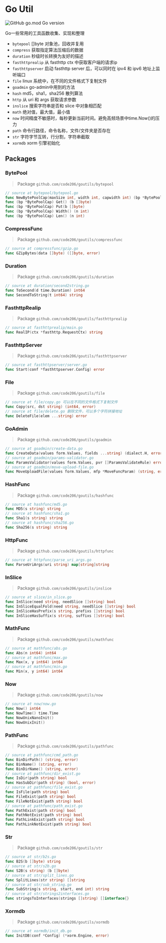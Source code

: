 # Go Util

![GitHub go.mod Go version](https://img.shields.io/github/go-mod/go-version/code206/goutils?style=flat-square)

Go一些常用的工具函数收集、实现和整理

- `bytepool` []byte 对象池，回收并复用
- `compress` 获取指定算法压缩后的数据
- `duration` 秒级时长转换为友好的描述
- `fasthttprealip` 从 fasthttp ctx 中获取客户端的请求ip
- `fasthttpserver` 启动 fasthttp server 后，可以同时在 ipv4 和 ipv6 地址上监听端口
- `file` linux 系统中，在不同的文件格式下复制文件
- `goadmin` go-admin中用到的方法
- `hash` md5，sha1，sha256 散列算法
- `http` 从 uri 和 args 获取请求参数
- `inslice` 搜索字符串是否和 slice 中对象相匹配
- `math` 绝对值，最大值，最小值
- `now` 时间精度不敏感时，每秒更新当前时间。避免高频场景中time.Now()的压力
- `path` 命令行路径，命令名称，文件/文件夹是否存在
- `str` 字符字节互转，行分割，字符串截取
- `xormdb` xorm 引擎初始化

## Packages

### BytePool

> Package `github.com/code206/goutils/bytepool`
```go
// source at bytepool/bytepool.go
func NewBytePoolCap(maxSize int, width int, capwidth int) (bp *BytePoolCap)
func (bp *BytePoolCap) Get() (b []byte)
func (bp *BytePoolCap) Put(b []byte)
func (bp *BytePoolCap) Width() (n int)
func (bp *BytePoolCap) Len() (n int)
```

### CompressFunc

> Package `github.com/code206/goutils/compressfunc`
```go
// source at compressfunc/gzip.go
func GZipBytes(data []byte) ([]byte, error)
```

### Duration

> Package `github.com/code206/goutils/duration`
```go
// source at duration/second2string.go
func ToSecond(d time.Duration) int64
func SecondToString(t int64) string
```

### FasthttpRealip

> Package `github.com/code206/goutils/fasthttprealip`
```go
// source at fasthttprealip/main.go
func RealIP(ctx *fasthttp.RequestCtx) string
```

### FasthttpServer

> Package `github.com/code206/goutils/fasthttpserver`
```go
// source at fasthttpserver/server.go
func Start(conf *fasthttpserver.Config) error
```

### File

> Package `github.com/code206/goutils/file`
```go
// source at file/copy.go 可以在不同的文件格式下复制文件
func Copy(src, dst string) (int64, error)
// source at file/delete.go 删除文件，可以多个字符拼接地址
func DeleteFile(elem ...string) error
```

### GoAdmin

> Package `github.com/code206/goutils/goadmin`
```go
// source at goadmin/create-data.go
func CreateData(values form.Values, fields ...string) (dialect.H, error)
// source at goadmin/params-validator.go
func ParamsValidator(values form.Values, pvr []ParamsValidateRule) error
// source at goadmin/move-upload-file.go
func MoveUploadFile(values form.Values, mfp *MoveFuncParam) (string, error)
```

### HashFunc

> Package `github.com/code206/goutils/hashfunc`
```go
// source at hashfunc/md5.go
func MD5(s string) string
// source at hashfunc/sha1.go
func Sha1(s string) string
// source at hashfunc/sha256.go
func Sha256(s string) string
```
### HttpFunc

> Package `github.com/code206/goutils/httpfunc`
```go
// source at httpfunc/parse_uri_args.go
func ParseUriArgs(uri string) map[string]string
```

### InSlice

> Package `github.com/code206/goutils/inslice`
```go
// source at slice/in_slice.go
func InSlice(need string, needSlice []string) bool
func InSliceEqualFold(need string, needSlice []string) bool
func InSliceHasPrefix(s string, prefixs []string) bool
func InSliceHasSuffix(s string, suffixs []string) bool
```

### MathFunc

> Package `github.com/code206/goutils/mathfunc`
```go
// source at mathfunc/abs.go
func Abs(n int64) int64
// source at mathfunc/max.go
func Max(x, y int64) int64
// source at mathfunc/min.go
func Min(x, y int64) int64
```

### Now

> Package `github.com/code206/goutils/now`
```go
// source at now/now.go
func Now() int64
func NowTime() time.Time
func NowUnixNanoInit()
func NowUnixInit()
```

### PathFunc

> Package `github.com/code206/goutils/pathfunc`
```go
// source at pathfunc/cmd_path.go
func BinDirPath() (string, error)
func BinName() (string, error)
func BinDirName() (string, error)
// source at pathfunc/dir_exist.go
func IsDir(path string) bool
func HasSubDir(path string) (bool, error)
// source at pathfunc/file_exist.go
func IsFile(path string) bool
func FileExist(path string) bool
func FileNotExist(path string) bool
// source at pathfunc/path_exist.go
func PathExist(path string) bool
func PathNotExist(path string) bool
func PathLinkExist(path string) bool
func PathLinkNotExist(path string) bool
```

### Str

> Package `github.com/code206/goutils/str`
```go
// source at str/b2s.go
func B2S(b []byte) string
// source at str/s2b.go
func S2B(s string) (b []byte)
// source at str/split_lines.go
func SplitLines(str string) []string
// source at str/sub_string.go
func SubString(s string, start, end int) string
// source at str/strings2interfaces.go
func stringsToInterfaces(strings []string) []interface{}
```

### Xormdb

> Package `github.com/code206/goutils/xormdb`
```go
// source at xormdb/init_db.go
func InitDB(conf *Config) (*xorm.Engine, error)
```
